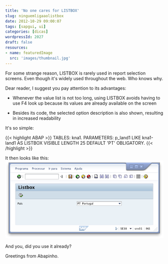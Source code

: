 ```yaml
---
title: 'No one cares for LISTBOX'
slug: ninguemligaaolistbox
date: 2012-10-29 09:00:07
tags: [sapgui, ui]
categories: [dicas]
wordpressId: 2027
draft: false
resources:
- name: featuredImage
  src: 'images/thumbnail.jpg'
---
```

For some strange reason, LISTBOX is rarely used in report selection screens. Even though it's widely used throughout the web. Who knows why.

Dear reader, I suggest you pay attention to its advantages:

<!--more-->

  * Whenever the value list is not too long, using LISTBOX avoids having to use F4 look up because its values are already available on the screen

  * Besides its code, the selected option description is also shown, resulting in increased readability

It's so simple:


{{< highlight ABAP >}}
TABLES: kna1.
PARAMETERS: p_land1 LIKE kna1-land1 AS LISTBOX
                    VISIBLE LENGTH 25 DEFAULT 'PT' OBLIGATORY.
{{< /highlight >}}

It then looks like this:
![image][1]

And you, did you use it already?

Greetings from Abapinho.

   [1]: images/listbox.png (listbox)
